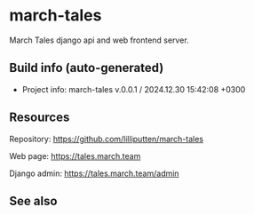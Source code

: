 <!--
 @since 2024.12.29, 19:24
 @changed 2024.12.29, 23:55
-->

# march-tales

March Tales django api and web frontend server.

## Build info (auto-generated)

- Project info: march-tales v.0.0.1 / 2024.12.30 15:42:08 +0300

## Resources

Repository: https://github.com/lilliputten/march-tales

Web page: https://tales.march.team

Django admin: https://tales.march.team/admin

## See also
